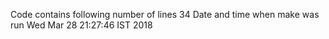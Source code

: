 Code contains following number of lines
34
Date and time when make was run
Wed Mar 28 21:27:46 IST 2018
